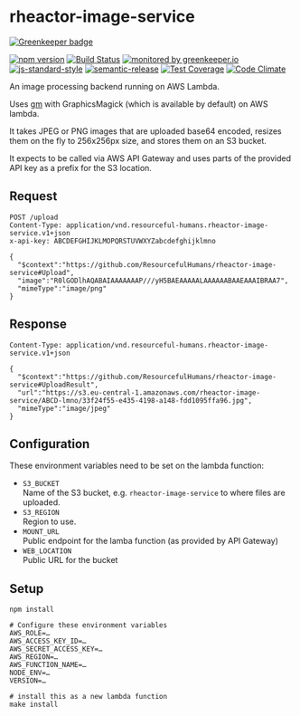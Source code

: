 # rheactor-image-service

[![Greenkeeper badge](https://badges.greenkeeper.io/ResourcefulHumans/rheactor-image-service.svg)](https://greenkeeper.io/)
  
[![npm version](https://img.shields.io/npm/v/@resourcefulhumans/rheactor-image-service.svg)](https://www.npmjs.com/package/@resourcefulhumans/rheactor-image-service)
[![Build Status](https://travis-ci.org/ResourcefulHumans/rheactor-image-service.svg?token=4soJpdPmroe6syDk1oD3&branch=master)](https://travis-ci.org/ResourcefulHumans/rheactor-image-service)
[![monitored by greenkeeper.io](https://img.shields.io/badge/greenkeeper.io-monitored-brightgreen.svg)](http://greenkeeper.io/) 
[![js-standard-style](https://img.shields.io/badge/code%20style-standard-brightgreen.svg)](http://standardjs.com/)
[![semantic-release](https://img.shields.io/badge/semver-semantic%20release-e10079.svg)](https://github.com/semantic-release/semantic-release)
[![Test Coverage](https://codeclimate.com/github/ResourcefulHumans/rheactor-image-service/badges/coverage.svg)](https://codeclimate.com/github/ResourcefulHumans/rheactor-image-service/coverage)
[![Code Climate](https://codeclimate.com/github/ResourcefulHumans/rheactor-image-service/badges/gpa.svg)](https://codeclimate.com/github/ResourcefulHumans/rheactor-image-service)

An image processing backend running on AWS Lambda.

Uses [gm](https://www.npmjs.com/package/gm) with GraphicsMagick (which is available by default)
on AWS lambda.

It takes JPEG or PNG images that are uploaded base64 encoded, resizes them on the fly to
256x256px size, and stores them on an S3 bucket.

It expects to be called via AWS API Gateway and uses parts of the provided API key as a prefix
for the S3 location.
 
## Request

    POST /upload
    Content-Type: application/vnd.resourceful-humans.rheactor-image-service.v1+json
    x-api-key: ABCDEFGHIJKLMOPQRSTUVWXYZabcdefghijklmno
    
    {
      "$context":"https://github.com/ResourcefulHumans/rheactor-image-service#Upload",
      "image":"R0lGODlhAQABAIAAAAAAAP///yH5BAEAAAAALAAAAAABAAEAAAIBRAA7",
      "mimeType":"image/png"
    }

## Response

    Content-Type: application/vnd.resourceful-humans.rheactor-image-service.v1+json
    
    {
      "$context":"https://github.com/ResourcefulHumans/rheactor-image-service#UploadResult",
      "url":"https://s3.eu-central-1.amazonaws.com/rheactor-image-service/ABCD-lmno/33f24f55-e435-4198-a148-fdd1095ffa96.jpg",
      "mimeType":"image/jpeg"
    }

## Configuration

These environment variables need to be set on the lambda function:

 - `S3_BUCKET`  
   Name of the S3 bucket, e.g. `rheactor-image-service` to where files are uploaded.
 - `S3_REGION`  
   Region to use.
 - `MOUNT_URL`  
   Public endpoint for the lamba function (as provided by API Gateway)
 - `WEB_LOCATION`  
   Public URL for the bucket

## Setup

    npm install
    
    # Configure these environment variables
    AWS_ROLE=…
    AWS_ACCESS_KEY_ID=…
    AWS_SECRET_ACCESS_KEY=…
    AWS_REGION=…
    AWS_FUNCTION_NAME=…
    NODE_ENV=…
    VERSION=…
    
    # install this as a new lambda function
    make install
